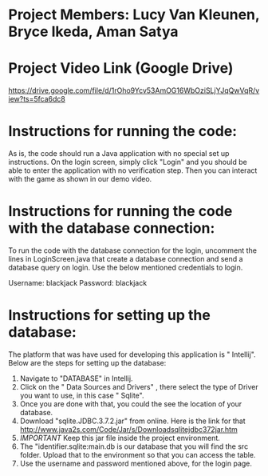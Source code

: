 # Project Members: Lucy Van Kleunen, Bryce Ikeda, Aman Satya


# Project Video Link (Google Drive)
https://drive.google.com/file/d/1rOho9Ycv53AmOG16WbOziSLjYJqQwVqR/view?ts=5fca6dc8

# Instructions for running the code:

As is, the code should run a Java application with no special set up instructions. On the login screen, simply click "Login" and you should be able to enter the application with no verification step. Then you can interact with the game as shown in our demo video.

# Instructions for running the code with the database connection:

To run the code with the database connection for the login, uncomment the lines in LoginScreen.java that create a database connection and send a database query on login. Use the below mentioned credentials to login.

Username: blackjack
Password: blackjack

# Instructions for setting up the database:
The platform that was have used for developing this application is " Intellij". Below are the steps for setting up the database:
1. Navigate to "DATABASE" in Intellij.
2. Click on the " Data Sources and Drivers" , there select the type of Driver you want to use, in this case " Sqlite".
3. Once you are done with that, you could the see the location of your database.
4. Download "sqlite.JDBC.3.7.2.jar" from online. Here is the link for that http://www.java2s.com/Code/Jar/s/Downloadsqlitejdbc372jar.htm
5. *IMPORTANT* Keep this jar file inside the project environment.
6. The "identifier.sqlite:main.db is our database that you will find the src folder. Upload that to the  environment so that you can access the table.
7. Use the username and password mentioned above, for the login page.
